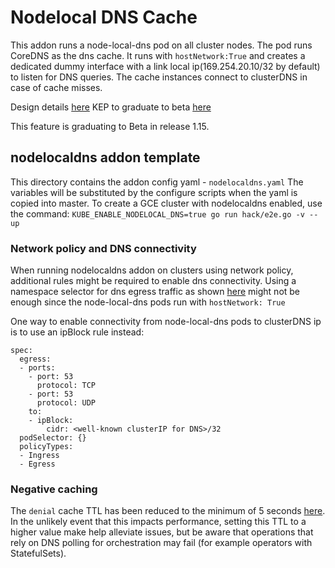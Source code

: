 # Nodelocal DNS Cache

This addon runs a node-local-dns pod on all cluster nodes. The pod runs CoreDNS as the dns cache. It runs with `hostNetwork:True` and creates a dedicated dummy interface with a link local ip(169.254.20.10/32 by default) to listen for DNS queries. The cache instances connect to clusterDNS in case of cache misses.

Design details [here](https://git.k8s.io/enhancements/keps/sig-network/0030-nodelocal-dns-cache.md)
KEP to graduate to beta [here](https://git.k8s.io/enhancements/keps/sig-network/20190424-NodeLocalDNS-beta-proposal.md)

This feature is graduating to Beta in release 1.15.

## nodelocaldns addon template

This directory contains the addon config yaml - `nodelocaldns.yaml`
The variables will be substituted by the configure scripts when the yaml is copied into master.
To create a GCE cluster with nodelocaldns enabled, use  the command:
`KUBE_ENABLE_NODELOCAL_DNS=true go run hack/e2e.go -v --up`

### Network policy and DNS connectivity

When running nodelocaldns addon on clusters using network policy, additional rules might be required to enable dns connectivity.
Using a namespace selector for dns egress traffic as shown [here](https://docs.projectcalico.org/v2.6/getting-started/kubernetes/tutorials/advanced-policy)
might not be enough since the node-local-dns pods run with `hostNetwork: True`

One way to enable connectivity from node-local-dns pods to clusterDNS ip is to use an ipBlock rule instead:

```
spec:
  egress:
  - ports:
    - port: 53
      protocol: TCP
    - port: 53
      protocol: UDP
    to:
    - ipBlock:
        cidr: <well-known clusterIP for DNS>/32
  podSelector: {}
  policyTypes:
  - Ingress
  - Egress
```

### Negative caching

The `denial` cache TTL has been reduced to the minimum of 5 seconds [here](https://github.com/kubernetes/kubernetes/blob/master/cluster/addons/dns/nodelocaldns/nodelocaldns.yaml#L37). In the unlikely event that this impacts performance, setting this TTL to a higher value make help alleviate issues, but be aware that operations that rely on DNS polling for orchestration may fail (for example operators with StatefulSets).
